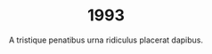 ---
layout: post
title: 1993
published: true
timeline: false
teaserText: "Penatibus nec lorem montes adipiscing porttitor augue quis pulvinar velit et? Penatibus nec lorem montes adipiscing porttitor augue quis pulvinar velit et?"
subtitle: "A tristique penatibus urna ridiculus placerat dapibus."
video: "http://player.vimeo.com/video/63683408"
teaserImg: 1993-teaser.jpg
statistics:
- stat: 
  desc: 
  link: 
  type: 
- stat: 
  desc: 
  link: 
  type: 
- stat: 
  desc: 
  link: 
  type: 
global:
- item: 
  link: 
  type: 
- item: 
  link: 
  type: 
- item: 
  link: 
  type: 
- item: 
  link: 
  type: 
national:
- item: 
  link: 
  type: 
- item:
  link:
  type: 
- item: 
  link: 
  type: 
year:
- item: 
  link: 
  type: 
- item: 
  link: 
  type: 
- item: 
  link: 
  type: 
local:
- item: 
  link:
  type: 
- item: 
  link:
  type: 
- item:
  link:
  type: 
- item: 
  link:
  type:
- item: 
  link: 
  type: 
---